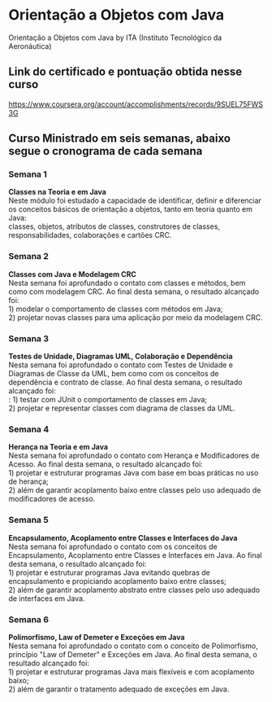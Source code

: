 # Orientação a Objetos com Java
Orientação a Objetos com Java by ITA (Instituto Tecnológico da Aeronáutica)

## Link do certificado e pontuação obtida nesse curso
https://www.coursera.org/account/accomplishments/records/9SUEL75FWS3G

## Curso Ministrado em seis semanas, abaixo segue o cronograma de cada semana
<h3>Semana 1</h3>
<strong>Classes na Teoria e em Java</strong><br/>
Neste módulo foi estudado a capacidade de identificar, definir e diferenciar os conceitos básicos de orientação a objetos, tanto em teoria quanto em Java:<br/> classes, objetos, atributos de classes, construtores de classes, responsabilidades, colaborações e cartões CRC.
<br/>
<h3>Semana 2</h3>
<strong>Classes com Java e Modelagem CRC</strong><br/>
Nesta semana foi aprofundado o contato com classes e métodos, bem como com modelagem CRC. Ao final desta semana, o resultado alcançado foi:<br/>
1) modelar o comportamento de classes com métodos em Java;<br/>
2) projetar novas classes para uma aplicação por meio da modelagem CRC.
<br/>
<h3>Semana 3</h3>
<strong>Testes de Unidade, Diagramas UML, Colaboração e Dependência</strong><br/>
Nesta semana foi aprofundado o contato com Testes de Unidade e Diagramas de Classe da UML, bem como com os conceitos de dependência e contrato de classe. Ao final desta semana, o resultado alcançado foi:<br/>: 
1) testar com JUnit o comportamento de classes em Java;<br/>
2) projetar e representar classes com diagrama de classes da UML.
<br/>
<h3>Semana 4</h3>
<strong>Herança na Teoria e em Java</strong><br/>
Nesta semana foi aprofundado o contato com Herança e Modificadores de Acesso. Ao final desta semana, o resultado alcançado foi:<br/>
1) projetar e estruturar programas Java com base em boas práticas no uso de herança;<br/>
2) além de garantir acoplamento baixo entre classes pelo uso adequado de modificadores de acesso.
<br/>
<h3>Semana 5</h3>
<strong>Encapsulamento, Acoplamento entre Classes e Interfaces do Java</strong><br/>
Nesta semana foi aprofundado o contato com os conceitos de Encapsulamento, Acoplamento entre Classes e Interfaces em Java. Ao final desta semana, o resultado alcançado foi:<br/>
1) projetar e estruturar programas Java evitando quebras de encapsulamento e propiciando acoplamento baixo entre classes;<br/>
2) além de garantir acoplamento abstrato entre classes pelo uso adequado de interfaces em Java.
<br/>
<h3>Semana 6</h3>
<strong>Polimorfismo, Law of Demeter e Exceções em Java</strong><br/>
Nesta semana foi aprofundado o contato com o conceito de Polimorfismo, princípio "Law of Demeter" e Exceções em Java. Ao final desta semana, o resultado alcançado foi:<br/>
1) projetar e estruturar programas Java mais flexíveis e com acoplamento baixo;<br/>
2) além de garantir o tratamento adequado de exceções em Java.
